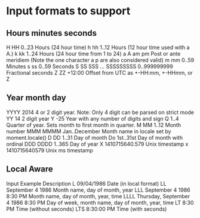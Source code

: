 # Input formats to support

## Hours minutes seconds

H HH	0..23	Hours (24 hour time)
h hh	1..12	Hours (12 hour time used with a A.)
k kk	1..24	Hours (24 hour time from 1 to 24)
a A	am pm	Post or ante meridiem (Note the one character a p are also considered valid)
m mm	0..59	Minutes
s ss	0..59	Seconds
S SS SSS ... SSSSSSSSS	0..999999999	Fractional seconds
Z ZZ	+12:00	Offset from UTC as +-HH:mm, +-HHmm, or Z

## Year month day

YYYY	2014	4 or 2 digit year. Note: Only 4 digit can be parsed on strict mode
YY	14	2 digit year
Y	-25	Year with any number of digits and sign
Q	1..4	Quarter of year. Sets month to first month in quarter.
M MM	1..12	Month number
MMM MMMM	Jan..December	Month name in locale set by moment.locale()
D DD	1..31	Day of month
Do	1st..31st	Day of month with ordinal
DDD DDDD	1..365	Day of year
X	1410715640.579	Unix timestamp
x	1410715640579	Unix ms timestamp


## Local Aware

Input	Example	Description
L	09/04/1986	Date (in local format)
LL	September 4 1986	Month name, day of month, year
LLL	September 4 1986 8:30 PM	Month name, day of month, year, time
LLLL	Thursday, September 4 1986 8:30 PM	Day of week, month name, day of month, year, time
LT	8:30 PM	Time (without seconds)
LTS	8:30:00 PM	Time (with seconds)